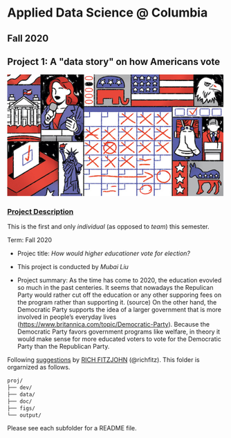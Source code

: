 # Applied Data Science @ Columbia
## Fall 2020
## Project 1: A "data story" on how Americans vote

<img src="figs/title1.jpeg" width="500">

### [Project Description](doc/Proj1_desc.md)
This is the first and only *individual* (as opposed to *team*) this semester. 

Term: Fall 2020

+ Projec title: *How would higher educationer vote for election?*
+ This project is conducted by *Mubai Liu*

+ Project summary: As the time has come to 2020, the education evovled so much in the past centeries. It seems that nowadays the Repulican Party would rather cut off the education or any other supporing fees on the program rather than supporting it. (source) On the other hand, the Democratic Party supports the idea of a larger government that is more involved in people’s everyday lives (https://www.britannica.com/topic/Democratic-Party). Because the Democratic Party favors government programs like welfare, in theory it would make sense for more educated voters to vote for the Democratic Party than the Republican Party.


Following [suggestions](http://nicercode.github.io/blog/2013-04-05-projects/) by [RICH FITZJOHN](http://nicercode.github.io/about/#Team) (@richfitz). This folder is orgarnized as follows.

```
proj/
├── dev/
├── data/
├── doc/
├── figs/
└── output/
```

Please see each subfolder for a README file.
